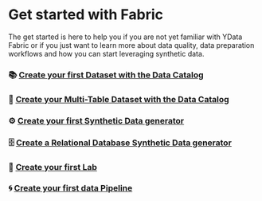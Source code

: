 # Get started with Fabric

The get started is here to help you if you are not yet familiar with YData Fabric or if you just want to learn more about
data quality, data preparation workflows and how you can start leveraging synthetic data.

### 📚 <a href="upload_csv"><u>Create your first Dataset with the Data Catalog</u></a>
### 💾 <a href="create_multitable_dataset"><u>Create your Multi-Table Dataset with the Data Catalog</u></a>
### ⚙️ <a href="create_syntheticdata_generator"><u>Create your first Synthetic Data generator</u></a>
### 🗄️ <a href="create_database_sd_generator"><u>Create a Relational Database Synthetic Data generator</u></a>
### 🧪 <a href="create_lab"><u>Create your first Lab</u></a>
### 🌀 <a href="create_pipeline"><u>Create your first data Pipeline</u></a>
